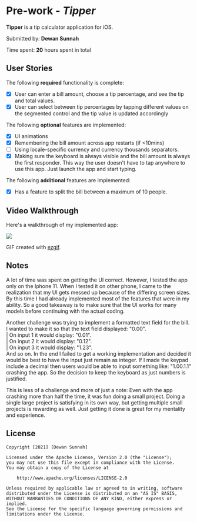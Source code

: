# Pre-work - *Tipper*

**Tipper** is a tip calculator application for iOS.

Submitted by: **Dewan Sunnah**

Time spent: **20** hours spent in total

## User Stories

The following **required** functionality is complete:

* [x] User can enter a bill amount, choose a tip percentage, and see the tip and total values.
* [x] User can select between tip percentages by tapping different values on the segmented control and the tip value is updated accordingly

The following **optional** features are implemented:

* [x] UI animations
* [x] Remembering the bill amount across app restarts (if <10mins)
* [ ] Using locale-specific currency and currency thousands separators.
* [x] Making sure the keyboard is always visible and the bill amount is always the first responder. This way the user doesn't have to tap anywhere to use this app. Just launch the app and start typing.

The following **additional** features are implemented:

- [x] Has a feature to split the bill between a maximum of 10 people.

## Video Walkthrough

Here's a walkthrough of my implemented app:

![](https://i.imgur.com/Bdbsr08.gif)

GIF created with [ezgif](https://ezgif.com/video-to-gif).

## Notes

A lot of time was spent on getting the UI correct. However, I tested the app only on the Iphone 11. When I tested it on other phone, I came to the realization that my UI gets messed up because of the differing screen sizes. By this time I had already implemented most of the features that were in my ability. So a good takeaway is to make sure that the UI works for many models before continuing with the actual coding. 

Another challenge was trying to implement a formatted text field for the bill. I wanted to make it so that the text field displayed: "0.00".  
|            On input 1 it would display: "0.01".  
|            On input 2 it would display: "0.12".  
|            On input 3 it would display: "1.23".  
And so on. In the end I failed to get a working implementation and decided it would be best to have the input just remain as integer. If I made the keypad include a decimal then users would be able to input something like: "1.00.1.1" crashing the app. So the decision to keep the keyboard as just numbers is justified.

This is less of a challenge and more of just a note: Even with the app crashing more than half the time, it was fun doing a small project. Doing a single large project is satisfying in its own way, but getting multiple small projects is rewarding as well. Just getting it done is great for my mentality and experience. 

## License

    Copyright [2021] [Dewan Sunnah]

    Licensed under the Apache License, Version 2.0 (the "License");
    you may not use this file except in compliance with the License.
    You may obtain a copy of the License at

        http://www.apache.org/licenses/LICENSE-2.0

    Unless required by applicable law or agreed to in writing, software
    distributed under the License is distributed on an "AS IS" BASIS,
    WITHOUT WARRANTIES OR CONDITIONS OF ANY KIND, either express or implied.
    See the License for the specific language governing permissions and
    limitations under the License.
